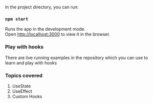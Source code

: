 In the project directory, you can run:

### `npm start`

Runs the app in the development mode.\
Open [http://localhost:3000](http://localhost:3000) to view it in the browser.

### Play with hooks

There are live running examples in the repository which you can use to learn and play with hooks

### Topics covered

1. UseState
2. UseEffect
3. Custom Hooks
